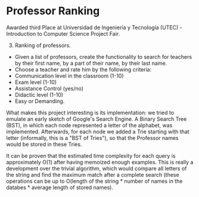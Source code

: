 # Professor Ranking

Awarded third Place at Universidad de Ingeniería y Tecnología (UTEC) - Introduction to Computer Science Project Fair.

3. Ranking of professors.
- Given a list of professors, create the functionality to search for teachers by their first name, by a part of their name, by their last name.
- Choose a teacher and rate him by the following criteria:
- Communication level in the classroom (1-10)
- Exam level (1-10)
- Assistance Control (yes/no)
- Didactic level (1-10)
- Easy or Demanding.

What makes this project interesting is its implementation: we tried to emulate an early sketch of Google's Search Engine. A Binary Search Tree (BST), in which each node represented a letter of the alphabet, was implemented. Afterwards, for each node we added a Trie starting with that letter (informally, this is a "BST of Tries"), so that the Professor names would be stored in these Tries. 

It can be proven that the estimated time complexity for each query is approximately O(1) after having memoized enough examples. This is really a development over the trivial algorithm, which would compare all letters of the string and find the maximum match after a complete search (these operations can be up to O(length of the string * number of names in the databes * average length of stored names). 
